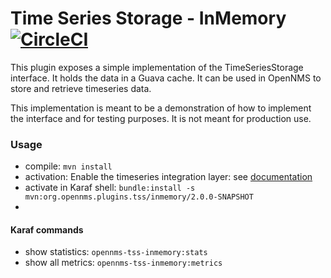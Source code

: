 # Time Series Storage - InMemory [![CircleCI](https://circleci.com/gh/opennms-forge/opennms-tss-plugin-inmemory.svg?style=svg)](https://circleci.com/gh/opennms-forge/opennms-tss-plugin-inmemory)

This plugin exposes a simple implementation of the TimeSeriesStorage interface.
It holds the data in a Guava cache.
It can be used in OpenNMS to store and retrieve timeseries data.

This implementation is meant to be a demonstration of how to implement the interface and for testing purposes.
It is not meant for production use.

### Usage
* compile: ``mvn install``
* activation: Enable the timeseries integration layer: see [documentation](https://docs.opennms.org/opennms/releases/26.1.0/guide-admin/guide-admin.html#ga-opennms-operation-timeseries)
* activate in Karaf shell: ``bundle:install -s mvn:org.opennms.plugins.tss/inmemory/2.0.0-SNAPSHOT``
* 
#### Karaf commands
* show statistics: ``opennms-tss-inmemory:stats``
* show all metrics: ``opennms-tss-inmemory:metrics``

  
 



